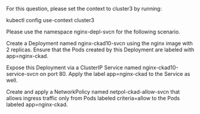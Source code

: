 For this question, please set the context to cluster3 by running:


kubectl config use-context cluster3


Please use the namespace nginx-depl-svcn for the following scenario.

Create a Deployment named nginx-ckad10-svcn using the nginx image with 2 replicas.
Ensure that the Pods created by this Deployment are labeled with app=nginx-ckad.

Expose this Deployment via a ClusterIP Service named nginx-ckad10-service-svcn on port 80.
Apply the label app=nginx-ckad to the Service as well.

Create and apply a NetworkPolicy named netpol-ckad-allow-svcn that allows ingress traffic only from Pods labeled criteria=allow to the Pods labeled app=nginx-ckad.
